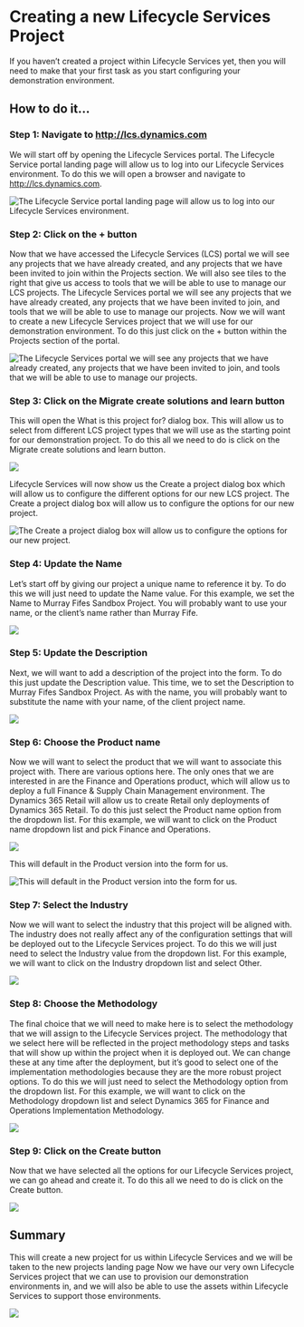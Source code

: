 ﻿# Creating a new Lifecycle Services Project
If you haven’t created a project within Lifecycle Services yet, then you will need to make that your first task as you start configuring your demonstration environment.

## How to do it…

### Step 1: Navigate to http://lcs.dynamics.com
We will start off by opening the Lifecycle Services portal.
The Lifecycle Service portal landing page will allow us to log into our Lifecycle Services environment.
To do this we will open a browser and navigate to http://lcs.dynamics.com.

![The Lifecycle Service portal landing page will allow us to log into our Lifecycle Services environment.](image_1.png)

### Step 2: Click on the + button
Now that we have accessed the Lifecycle Services (LCS) portal we will see any projects that we have already created, and any projects that we have been invited to join within the Projects section.  We will also see tiles to the right that give us access to tools that we will be able to use to manage our LCS projects.
The Lifecycle Services portal we will see any projects that we have already created, any projects that we have been invited to join, and tools that we will be able to use to manage our projects.
Now we will want to create a new Lifecycle Services project that we will use for our demonstration environment.
To do this just click on the + button within the Projects section of the portal.

![The Lifecycle Services portal we will see any projects that we have already created, any projects that we have been invited to join, and tools that we will be able to use to manage our projects.](images/image_2.png)

### Step 3: Click on the Migrate create solutions and learn button
This will open the What is this project for? dialog box.  This will allow us to select from different LCS project types that we will use as the starting point for our demonstration project.
To do this all we need to do is click on the Migrate create solutions and learn button.

![](images/image_3.png)

Lifecycle Services will now show us the Create a project dialog box which will allow us to configure the different options for our new LCS project.
The Create a project dialog box will allow us to configure the options for our new project.

![The Create a project dialog box will allow us to configure the options for our new project.](images/image_4.png)

### Step 4: Update the Name
Let’s start off by giving our project a unique name to reference it by.
To do this we will just need to update the Name value.
For this example, we set the Name to Murray Fifes Sandbox Project.  You will probably want to use your name, or the client’s name rather than Murray Fife.

![](images/image_5.png)

### Step 5: Update the Description
Next, we will want to add a description of the project into the form.
To do this just update the Description value.
This time, we to set the Description to Murray Fifes Sandbox Project.  As with the name, you will probably want to substitute the name with your name, of the client project name.

![](images/image_6.png)

### Step 6: Choose the Product name
Now we will want to select the product that we will want to associate this project with.
There are various options here.  The only ones that we are interested in are the Finance and Operations product, which will allow us to deploy a full Finance & Supply Chain Management environment.  The Dynamics 365 Retail will allow us to create Retail only deployments of Dynamics 365 Retail.
To do this just select the Product name option from the dropdown list.
For this example, we will want to click on the Product name dropdown list and pick Finance and Operations.

![](images/image_7.png)

This will default in the Product version into the form for us.

![This will default in the Product version into the form for us.](images/image_8.png)

### Step 7: Select the Industry
Now we will want to select the industry that this project will be aligned with.
The industry does not really affect any of the configuration settings that will be deployed out to the Lifecycle Services project.
To do this we will just need to select the Industry value from the dropdown list.
For this example, we will want to click on the Industry dropdown list and select Other.

![](images/image_9.png)

### Step 8: Choose the Methodology
The final choice that we will need to make here is to select the methodology that we will assign to the Lifecycle Services project.
The methodology that we select here will be reflected in the project methodology steps and tasks that will show up within the project when it is deployed out.  We can change these at any time after the deployment, but it’s good to select one of the implementation methodologies because they are the more robust project options.
To do this we will just need to select the Methodology option from the dropdown list.
For this example, we will want to click on the Methodology dropdown list and select Dynamics 365 for Finance and Operations Implementation Methodology.

![](images/image_10.png)

### Step 9: Click on the Create button
Now that we have selected all the options for our Lifecycle Services project, we can go ahead and create it.
To do this all we need to do is click on the Create button.

![](images/image_11.png)

## Summary

This will create a new project for us within Lifecycle Services and we will be taken to the new projects landing page
Now we have our very own Lifecycle Services project that we can use to provision our demonstration environments in, and we will also be able to use the assets within Lifecycle Services to support those environments.

![](images/image_12.png)

